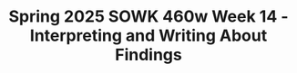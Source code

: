 ---
layout: single_embed_slide
title: "Spring 2025 SOWK 460w Week 14 - Interpreting and Writing About Findings"
presentation_id: Wp28xw
slides:
  - slide_name: ../deck-Wp28xw-large-0.jpeg
    slide_thumbnail: ../deck-Wp28xw-thumb-0.jpeg
    slide_alt: "The image features a yellow document icon, next to bold text saying, 'Interpreting and Writing About Findings,' on a pale pink background. Below, smaller text reads: 'Jacob Campbell, Ph.D. LICSW at Heritage University, Spring 2025 Week 14 of SOWK 460w.'"
  - slide_name: ../deck-Wp28xw-large-1.jpeg
    slide_thumbnail: ../deck-Wp28xw-thumb-1.jpeg
    slide_alt: "Agenda slide outlining 'Plan for Week 14' activities: reviewing the executive summary, writing the abstract, discussion starters, bias-free language, storytelling with data, writing a summary with previous data, and group work. The presentation is associated with Jacob Campbell, Ph.D., LICSW at Heritage University for Spring 2025 Week 14 of SOWK 460w."
  - slide_name: ../deck-Wp28xw-large-2.jpeg
    slide_thumbnail: ../deck-Wp28xw-thumb-2.jpeg
    slide_alt: "A black document icon appears on a pink background. It includes text lines and a folded corner. Beside it, bold text reads: 'Executive Summary Template Review.' Additional text at the bottom credits Jacob Campbell, Ph.D., LICSW at Heritage University for Spring 2025 Week 14 of SOWK 460w."
  - slide_name: ../deck-Wp28xw-large-3.jpeg
    slide_thumbnail: ../deck-Wp28xw-thumb-3.jpeg
    slide_alt: "A laptop screen displays 'Executive Summary.' Arrows labeled 'Write Here' and 'Resources Here' point to it. Text: 'Write abstract and share it with another group.' Links provided for reading abstracts and a keywords guide."
  - slide_name: ../deck-Wp28xw-large-4.jpeg
    slide_thumbnail: ../deck-Wp28xw-thumb-4.jpeg
    slide_alt: "A presentation slide titled 'Discussion Phrases Guide by APA Style Guide' lists sentence starters for summarizing results, linking findings, discussing results, study limitations, implications, and future research. A pink circle suggests group discussion about sentence usage. URL: https://apastyle.apa.org/instructional-aids/discussion-phrases-guide.pdf."
  - slide_name: ../deck-Wp28xw-large-5.jpeg
    slide_thumbnail: ../deck-Wp28xw-thumb-5.jpeg
    slide_alt: "Text slide titled 'Brief Guide to Bias-Free and Inclusive Language.' It includes a URL and mentions reading resources like 'Bias-Free Language Guidelines.' Questions prompt application and reflection. Blue background with black text box."
  - slide_name: ../deck-Wp28xw-large-6.jpeg
    slide_thumbnail: ../deck-Wp28xw-thumb-6.jpeg
    slide_alt: "Slide with a pink background lists topics needing sources, including agency population, mission, and related programs. Additional points cover ethics, cultural considerations, methods, and recommendations. Title reads 'What Content Might Need Sources.'"
  - slide_name: ../deck-Wp28xw-large-7.jpeg
    slide_thumbnail: ../deck-Wp28xw-thumb-7.jpeg
    slide_alt: "Slide with bold text asks, 'How can you tell a story using your data?' on a pink background. Lower left includes presentation details: 'Jacob Campbell, Ph.D., LICSW at Heritage University for Spring 2025 Week 14 of SOWK 460w.'"
  - slide_name: ../deck-Wp28xw-large-8.jpeg
    slide_thumbnail: ../deck-Wp28xw-thumb-8.jpeg
    slide_alt: "Slide text on a light pink background advises writing a summary of group data responses. It suggests sectioning tasks for groups, culminating in a final paper. Text includes contact: Jacob Campbell, Ph.D., LICSW at Heritage University for Spring 2025 Week 14 of SOWK 460w."
  - slide_name: ../deck-Wp28xw-large-9.jpeg
    slide_thumbnail: ../deck-Wp28xw-thumb-9.jpeg
    slide_alt: "A red clock with green hands is centered on a bright green background, indicating the time. Text reads 'Group Work Final Paper or Presentation' and credits Jacob Campbell for the Spring 2025 course."
---